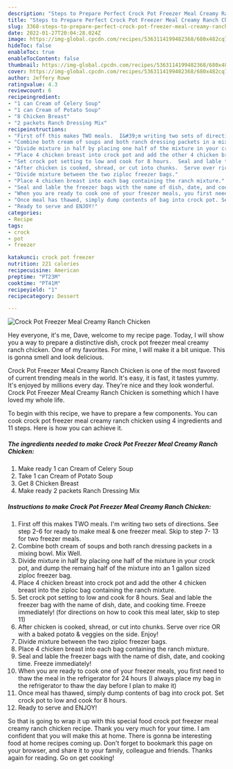 ```yaml
---
description: "Steps to Prepare Perfect Crock Pot Freezer Meal Creamy Ranch Chicken"
title: "Steps to Prepare Perfect Crock Pot Freezer Meal Creamy Ranch Chicken"
slug: 3368-steps-to-prepare-perfect-crock-pot-freezer-meal-creamy-ranch-chicken
date: 2022-01-27T20:04:28.024Z
image: https://img-global.cpcdn.com/recipes/5363114199482368/680x482cq70/crock-pot-freezer-meal-creamy-ranch-chicken-recipe-main-photo.jpg
hideToc: false
enableToc: true
enableTocContent: false
thumbnail: https://img-global.cpcdn.com/recipes/5363114199482368/680x482cq70/crock-pot-freezer-meal-creamy-ranch-chicken-recipe-main-photo.jpg
cover: https://img-global.cpcdn.com/recipes/5363114199482368/680x482cq70/crock-pot-freezer-meal-creamy-ranch-chicken-recipe-main-photo.jpg
author: Jeffery Rowe
ratingvalue: 4.3
reviewcount: 6
recipeingredient:
- "1 can Cream of Celery Soup"
- "1 can Cream of Potato Soup"
- "8 Chicken Breast"
- "2 packets Ranch Dressing Mix"
recipeinstructions:
- "First off this makes TWO meals.  I&#39;m writing two sets of directions.   See step 2-6 for ready to make meal &amp; one freezer meal.   Skip to step 7- 13 for two freezer meals."
- "Combine both cream of soups and both ranch dressing packets in a mixing bowl. Mix Well."
- "Divide mixture in half by placing one half of the mixture in your crock pot, and dump the remaing half of the mixture into an 1 gallon sized ziploc freezer bag."
- "Place 4 chicken breast into crock pot and add the other 4 chicken breast into the ziploc bag containing the ranch mixture."
- "Set crock pot setting to low and cook for 8 hours.  Seal and lable the freezer bag with the name of dish, date, and cooking time. Freeze immediately! (for directions on how to cook this meal later, skip to step 11)"
- "After chicken is cooked, shread, or cut into chunks.  Serve over rice OR with a baked potato &amp; veggies on the side.  Enjoy!"
- "Divide mixture between the two ziploc freezer bags."
- "Place 4 chicken breast into each bag containing the ranch mixture."
- "Seal and lable the freezer bags with the name of dish, date, and cooking time. Freeze immediately!"
- "When you are ready to cook one of your freezer meals, you first need to thaw the meal in the refrigerator for 24 hours (I always place my bag in the refrigerator to thaw the day before I plan to make it)"
- "Once meal has thawed, simply dump contents of bag into crock pot. Set crock pot to low and cook for 8 hours."
- "Ready to serve and ENJOY!"
categories:
- Recipe
tags:
- crock
- pot
- freezer

katakunci: crock pot freezer 
nutrition: 221 calories
recipecuisine: American
preptime: "PT23M"
cooktime: "PT41M"
recipeyield: "1"
recipecategory: Dessert

---
```



![Crock Pot Freezer Meal Creamy Ranch Chicken](https://img-global.cpcdn.com/recipes/5363114199482368/680x482cq70/crock-pot-freezer-meal-creamy-ranch-chicken-recipe-main-photo.jpg)

Hey everyone, it's me, Dave, welcome to my recipe page. Today, I will show you a way to prepare a distinctive dish, crock pot freezer meal creamy ranch chicken. One of my favorites. For mine, I will make it a bit unique. This is gonna smell and look delicious.



Crock Pot Freezer Meal Creamy Ranch Chicken is one of the most favored of current trending meals in the world. It's easy, it is fast, it tastes yummy. It's enjoyed by millions every day. They're nice and they look wonderful. Crock Pot Freezer Meal Creamy Ranch Chicken is something which I have loved my whole life.


To begin with this recipe, we have to prepare a few components. You can cook crock pot freezer meal creamy ranch chicken using 4 ingredients and 11 steps. Here is how you can achieve it.

<!--inarticleads1-->

##### The ingredients needed to make Crock Pot Freezer Meal Creamy Ranch Chicken:

1. Make ready 1 can Cream of Celery Soup
1. Take 1 can Cream of Potato Soup
1. Get 8 Chicken Breast
1. Make ready 2 packets Ranch Dressing Mix




<!--inarticleads2-->

##### Instructions to make Crock Pot Freezer Meal Creamy Ranch Chicken:

1. First off this makes TWO meals.  I&#39;m writing two sets of directions.   See step 2-6 for ready to make meal &amp; one freezer meal.   Skip to step 7- 13 for two freezer meals.
1. Combine both cream of soups and both ranch dressing packets in a mixing bowl. Mix Well.
1. Divide mixture in half by placing one half of the mixture in your crock pot, and dump the remaing half of the mixture into an 1 gallon sized ziploc freezer bag.
1. Place 4 chicken breast into crock pot and add the other 4 chicken breast into the ziploc bag containing the ranch mixture.
1. Set crock pot setting to low and cook for 8 hours.  Seal and lable the freezer bag with the name of dish, date, and cooking time. Freeze immediately! (for directions on how to cook this meal later, skip to step 11)
1. After chicken is cooked, shread, or cut into chunks.  Serve over rice OR with a baked potato &amp; veggies on the side.  Enjoy!
1. Divide mixture between the two ziploc freezer bags.
1. Place 4 chicken breast into each bag containing the ranch mixture.
1. Seal and lable the freezer bags with the name of dish, date, and cooking time. Freeze immediately!
1. When you are ready to cook one of your freezer meals, you first need to thaw the meal in the refrigerator for 24 hours (I always place my bag in the refrigerator to thaw the day before I plan to make it)
1. Once meal has thawed, simply dump contents of bag into crock pot. Set crock pot to low and cook for 8 hours.
1. Ready to serve and ENJOY!



So that is going to wrap it up with this special food crock pot freezer meal creamy ranch chicken recipe. Thank you very much for your time. I am confident that you will make this at home. There is gonna be interesting food at home recipes coming up. Don't forget to bookmark this page on your browser, and share it to your family, colleague and friends. Thanks again for reading. Go on get cooking!
